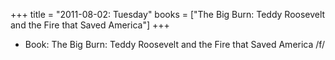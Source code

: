 +++
title = "2011-08-02: Tuesday"
books = ["The Big Burn: Teddy Roosevelt and the Fire that Saved America"]
+++


* Book: The Big Burn: Teddy Roosevelt and the Fire that Saved America /f/
